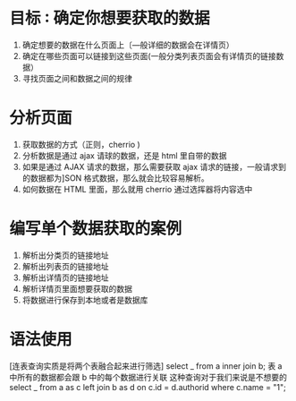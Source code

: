 # 目标 ∶ 确定你想要获取的数据

1. 确定想要的数据在什么页面上〔—般详细的数据会在详情页）
2. 确定在哪些页面可以链接到这些页面(一般分类列表页面会有详情页的链接数据）
3. 寻找页面之间和数据之间的规律

# 分析页面

1. 获取数据的方式（正则，cherrio )
2. 分析数据是通过 ajax 请球的数据，还是 html 里自带的数据
3. 如果是通过 AJAX 请求的数据，那么需要获取 ajax 请求的链接，一般请求到的数据都为]SON 格式数据，那么就会比较容易解析。
4. 如何数据在 HTML 里面，那么就用 cherrio 通过选挥器将内容选中

# 编写单个数据获取的案例

1. 解析出分类页的链接地址
2. 解析出列表页的链接地址
3. 解析出详情页的链接地址
4. 解析详情页里面想要获取的数据
5. 将数据进行保存到本地或者是数据库

# 语法使用

[连表查询实质是将两个表融合起来进行筛选]
select _ from a inner join b;
表 a 中所有的数据都会跟 b 中的每个数据进行关联 这种查询对于我们来说是不想要的
select _ from a as c left join b as d on c.id = d.authorid where c.name = "1";
